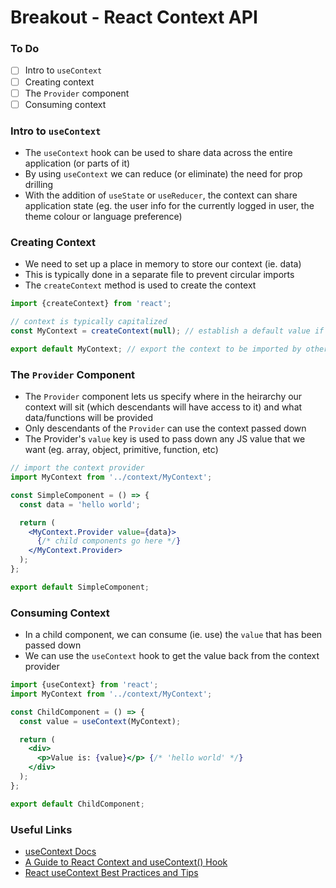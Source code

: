 # Breakout - React Context API

### To Do
* [ ] Intro to `useContext`
* [ ] Creating context
* [ ] The `Provider` component
* [ ] Consuming context

### Intro to `useContext`
* The `useContext` hook can be used to share data across the entire application (or parts of it)
* By using `useContext` we can reduce (or eliminate) the need for prop drilling
* With the addition of `useState` or `useReducer`, the context can share application state (eg. the user info for the currently logged in user, the theme colour or language preference)

### Creating Context
* We need to set up a place in memory to store our context (ie. data)
* This is typically done in a separate file to prevent circular imports
* The `createContext` method is used to create the context

```js
import {createContext} from 'react';

// context is typically capitalized
const MyContext = createContext(null); // establish a default value if wanted

export default MyContext; // export the context to be imported by other components
```

### The `Provider` Component
* The `Provider` component lets us specify where in the heirarchy our context will sit (which descendants will have access to it) and what data/functions will be provided
* Only descendants of the `Provider` can use the context passed down
* The Provider's `value` key is used to pass down any JS value that we want (eg. array, object, primitive, function, etc)

```jsx
// import the context provider
import MyContext from '../context/MyContext';

const SimpleComponent = () => {
  const data = 'hello world';

  return (
    <MyContext.Provider value={data}>
      {/* child components go here */}
    </MyContext.Provider>
  );
};

export default SimpleComponent;
```

### Consuming Context
* In a child component, we can consume (ie. use) the `value` that has been passed down
* We can use the `useContext` hook to get the value back from the context provider

```jsx
import {useContext} from 'react';
import MyContext from '../context/MyContext';

const ChildComponent = () => {
  const value = useContext(MyContext);

  return (
    <div>
      <p>Value is: {value}</p> {/* 'hello world' */}
    </div>
  );
};

export default ChildComponent;
```

### Useful Links
* [useContext Docs](https://react.dev/reference/react/useContext)
* [A Guide to React Context and useContext() Hook](https://dmitripavlutin.com/react-context-and-usecontext/)
* [React useContext Best Practices and Tips](https://mobileappcircular.com/react-usecontext-best-practices-and-tips-b6eccaad8a15)
